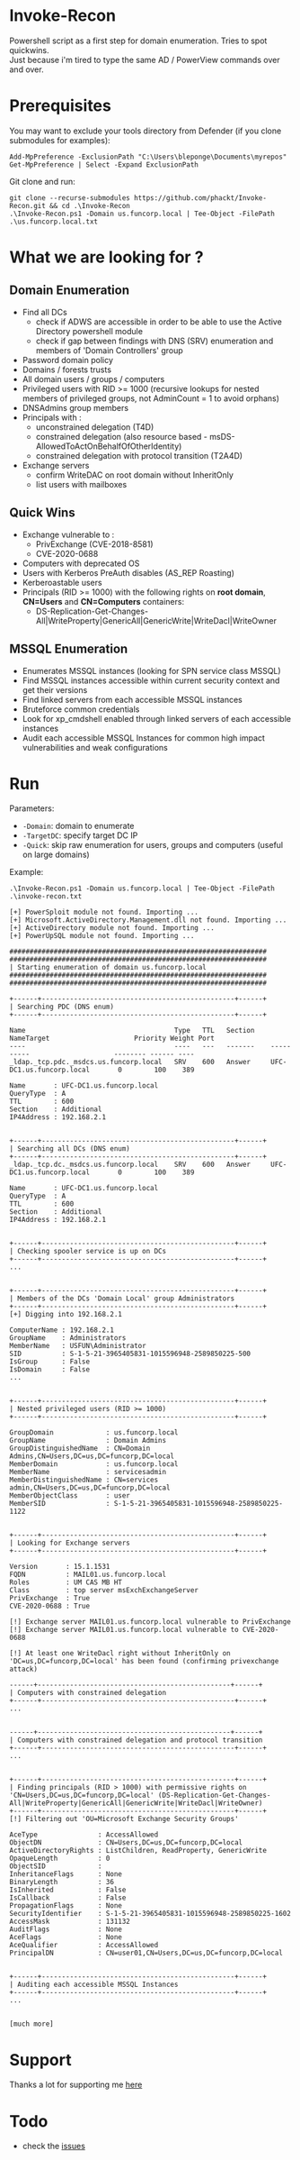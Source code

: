# Invoke-Recon
Powershell script as a first step for domain enumeration. Tries to spot quickwins.  
Just because i'm tired to type the same AD / PowerView commands over and over.  

# Prerequisites  
You may want to exclude your tools directory from Defender (if you clone submodules for examples):  
```
Add-MpPreference -ExclusionPath "C:\Users\bleponge\Documents\myrepos"
Get-MpPreference | Select -Expand ExclusionPath
```  

Git clone and run:    
```
git clone --recurse-submodules https://github.com/phackt/Invoke-Recon.git && cd .\Invoke-Recon
.\Invoke-Recon.ps1 -Domain us.funcorp.local | Tee-Object -FilePath .\us.funcorp.local.txt
```  

# What we are looking for ?  

## Domain Enumeration  

- Find all DCs
	- check if ADWS are accessible in order to be able to use the Active Directory powershell module
	- check if gap between findings with DNS (SRV) enumeration and members of 'Domain Controllers' group
- Password domain policy
- Domains / forests trusts
- All domain users / groups / computers
- Privileged users with RID >= 1000 (recursive lookups for nested members of privileged groups, not AdminCount = 1 to avoid orphans)
- DNSAdmins group members
- Principals with :
	- unconstrained delegation (T4D)
	- constrained delegation (also resource based - msDS-AllowedToActOnBehalfOfOtherIdentity)
	- constrained delegation with protocol transition (T2A4D)
- Exchange servers
	- confirm WriteDAC on root domain without InheritOnly
	- list users with mailboxes  


## Quick Wins  

- Exchange vulnerable to :
	- PrivExchange (CVE-2018-8581)
	- CVE-2020-0688  
- Computers with deprecated OS
- Users with Kerberos PreAuth disables (AS_REP Roasting)
- Kerberoastable users
- Principals (RID >= 1000) with the following rights on **root domain**, **CN=Users** and **CN=Computers** containers:
	- DS-Replication-Get-Changes-All|WriteProperty|GenericAll|GenericWrite|WriteDacl|WriteOwner


## MSSQL Enumeration  

- Enumerates MSSQL instances (looking for SPN service class MSSQL)
- Find MSSQL instances accessible within current security context and get their versions
- Find linked servers from each accessible MSSQL instances
- Bruteforce common credentials
- Look for xp_cmdshell enabled through linked servers of each accessible instances
- Audit each accessible MSSQL Instances for common high impact vulnerabilities and weak configurations

# Run  
Parameters:
- ```-Domain```: domain to enumerate
- ```-TargetDC```: specify target DC IP
- ```-Quick```: skip raw enumeration for users, groups and computers (useful on large domains)
  
Example:  
```
.\Invoke-Recon.ps1 -Domain us.funcorp.local | Tee-Object -FilePath .\invoke-recon.txt

[+] PowerSploit module not found. Importing ...
[+] Microsoft.ActiveDirectory.Management.dll not found. Importing ...
[+] ActiveDirectory module not found. Importing ...
[+] PowerUpSQL module not found. Importing ...

################################################################
################################################################
| Starting enumeration of domain us.funcorp.local
################################################################
################################################################

+------+------------------------------------------------+------+
| Searching PDC (DNS enum)
+------+------------------------------------------------+------+

Name                                     Type   TTL   Section    NameTarget                     Priority Weight Port
----                                     ----   ---   -------    ----------                     -------- ------ ----
_ldap._tcp.pdc._msdcs.us.funcorp.local   SRV    600   Answer     UFC-DC1.us.funcorp.local       0        100    389

Name       : UFC-DC1.us.funcorp.local
QueryType  : A
TTL        : 600
Section    : Additional
IP4Address : 192.168.2.1


+------+------------------------------------------------+------+
| Searching all DCs (DNS enum)
+------+------------------------------------------------+------+
_ldap._tcp.dc._msdcs.us.funcorp.local    SRV    600   Answer     UFC-DC1.us.funcorp.local       0        100    389

Name       : UFC-DC1.us.funcorp.local
QueryType  : A
TTL        : 600
Section    : Additional
IP4Address : 192.168.2.1


+------+------------------------------------------------+------+
| Checking spooler service is up on DCs
+------+------------------------------------------------+------+
...


+------+------------------------------------------------+------+
| Members of the DCs 'Domain Local' group Administrators
+------+------------------------------------------------+------+
[+] Digging into 192.168.2.1

ComputerName : 192.168.2.1
GroupName    : Administrators
MemberName   : USFUN\Administrator
SID          : S-1-5-21-3965405831-1015596948-2589850225-500
IsGroup      : False
IsDomain     : False
...


+------+------------------------------------------------+------+
| Nested privileged users (RID >= 1000)
+------+------------------------------------------------+------+

GroupDomain             : us.funcorp.local
GroupName               : Domain Admins
GroupDistinguishedName  : CN=Domain Admins,CN=Users,DC=us,DC=funcorp,DC=local
MemberDomain            : us.funcorp.local
MemberName              : servicesadmin
MemberDistinguishedName : CN=services admin,CN=Users,DC=us,DC=funcorp,DC=local
MemberObjectClass       : user
MemberSID               : S-1-5-21-3965405831-1015596948-2589850225-1122


+------+------------------------------------------------+------+
| Looking for Exchange servers
+------+------------------------------------------------+------+

Version       : 15.1.1531
FQDN          : MAIL01.us.funcorp.local
Roles         : UM CAS MB HT
Class         : top server msExchExchangeServer
PrivExchange  : True
CVE-2020-0688 : True

[!] Exchange server MAIL01.us.funcorp.local vulnerable to PrivExchange
[!] Exchange server MAIL01.us.funcorp.local vulnerable to CVE-2020-0688

[!] At least one WriteDacl right without InheritOnly on 'DC=us,DC=funcorp,DC=local' has been found (confirming privexchange attack)

------+------------------------------------------------+------+
| Computers with constrained delegation
+------+------------------------------------------------+------+
...


------+------------------------------------------------+------+
| Computers with constrained delegation and protocol transition
+------+------------------------------------------------+------+
...


+------+------------------------------------------------+------+
| Finding principals (RID > 1000) with permissive rights on 'CN=Users,DC=us,DC=funcorp,DC=local' (DS-Replication-Get-Changes-All|WriteProperty|GenericAll|GenericWrite|WriteDacl|WriteOwner)
+------+------------------------------------------------+------+
[!] Filtering out 'OU=Microsoft Exchange Security Groups'

AceType               : AccessAllowed
ObjectDN              : CN=Users,DC=us,DC=funcorp,DC=local
ActiveDirectoryRights : ListChildren, ReadProperty, GenericWrite
OpaqueLength          : 0
ObjectSID             :
InheritanceFlags      : None
BinaryLength          : 36
IsInherited           : False
IsCallback            : False
PropagationFlags      : None
SecurityIdentifier    : S-1-5-21-3965405831-1015596948-2589850225-1602
AccessMask            : 131132
AuditFlags            : None
AceFlags              : None
AceQualifier          : AccessAllowed
PrincipalDN           : CN=user01,CN=Users,DC=us,DC=funcorp,DC=local


+------+------------------------------------------------+------+
| Auditing each accessible MSSQL Instances
+------+------------------------------------------------+------+
...


[much more]
```

# Support

Thanks a lot for supporting me [here](https://www.buymeacoffee.com/phackt)

# Todo
- check the [issues](https://github.com/phackt/Invoke-Recon/issues)
